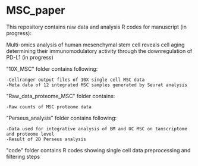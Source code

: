 # MSC_paper

This repository contains raw data and analysis R codes for manuscript (in progress): 

Multi-omics analysis of human mesenchymal stem cell reveals cell aging determining their immunomodulatory activity through the downregulation of PD-L1 (in progress)

"10X_MSC" folder contains following:
    
    -Cellranger output files of 10X single cell MSC data
    -Meta data of 12 integrated MSC samples generated by Seurat analysis 
    
"Raw_data_proteome_MSC" folder contains:
    
    -Raw counts of MSC proteome data

"Perseus_analysis" folder contains following:

    -Data used for integrative analysis of BM and UC MSC on tanscriptome and proteome level
    -Result of 2D Perseus analysis
    
"code" folder contains R codes showing single cell data preprocessing and filtering steps 
    

